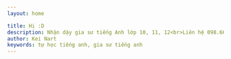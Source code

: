 ```yaml
---
layout: home

title: Hi :D
description: Nhận dậy gia sư tiếng Anh lớp 10, 11, 12<br>Liên hệ 098.66.77.99.3<br>Anh Thịnh
author: Kei Nart
keywords: tự học tiếng anh, gia sư tiếng anh
---
```

